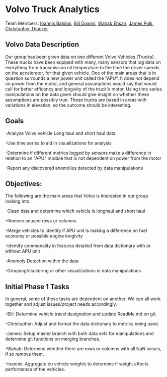 # Volvo Truck Analytics

Team Members: [Ioannis Batsios](https://github.com/IBatsios), [Bill Downs](https://github.com/WilliamWallaceKildFiftyMen), [Wahab Ehsan](https://github.com/WahabEhsan), [James Polk](https://github.com/methos237), [Christopher Thacker](https://github.com/Kozmocha)

## Volvo Data Description 
 
 Our group has been given data on two different Volvo Vehicles (Trucks). These trucks have been equiped with many, many sensors that log data on everything from transmission oil temperature to the time the driver spends on the accelerator, for that given vehicle. One of the main areas that is in question surrounds a new power unit called the "APU". It does not depend on power from the motor, and general assumptions would say that would call for better efficency and longivity of the truck's motor. Using time series manipulations on the data given should give insight on whether these assumptions are possibly true. These trucks are based in areas with variations in elevation, so the outcome should be interesting. 
 
 ## Goals
 
 -Analyze Volvo vehicle Long haul and short haul data
 
 -Use time series to aid in visualizations for analysis 
 
 -Determine if different metrics logged by sensors make a difference in relation to an "APU" module that is not dependent on power from the motor  
 
 -Report any discovered anomolies detected by data manipulations 
 
 ## Objectives:
 
 The following are the main areas that Volvo is interested in our group looking into:

-Clean data and determine which vehicle is longhaul and short haul

-Remove unused rows or columns

-Merge vehicles to identify if APU unit is making a difference on fuel economy or possible engine longivity

-Identify commonality in features detailed from data dictionary with or without APU unit

-Anomoly Detection within the data 

-Grouping/clustering or other visualizations in data manipulations  

## Initial Phase 1 Tasks
In general, some of these tasks are dependent on another.  We can all work together and adjust issues/project needs accordingly.

-Bill: Determine vehicle travel designation and update ReadMe.md on git.

-Christopher: Adjust and format the data dictionary to metrics being used.

-James: Setup master branch with both data sets for manipulations and determine git functions on merging branches.

-Wahab: Determine whether there are rows or columns with all NaN values, if so remove them.

-Ioannis: Aggregate on vehicle weights to determine if weight affects performance of the vehicles. 



